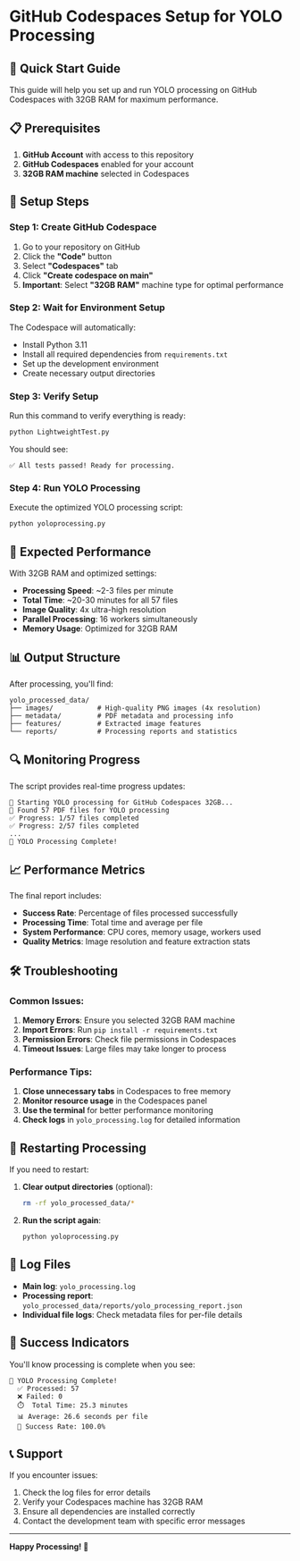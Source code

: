 # GitHub Codespaces Setup for YOLO Processing

## 🚀 Quick Start Guide

This guide will help you set up and run YOLO processing on GitHub Codespaces with 32GB RAM for maximum performance.

## 📋 Prerequisites

1. **GitHub Account** with access to this repository
2. **GitHub Codespaces** enabled for your account
3. **32GB RAM machine** selected in Codespaces

## 🔧 Setup Steps

### Step 1: Create GitHub Codespace

1. Go to your repository on GitHub
2. Click the **"Code"** button
3. Select **"Codespaces"** tab
4. Click **"Create codespace on main"**
5. **Important**: Select **"32GB RAM"** machine type for optimal performance

### Step 2: Wait for Environment Setup

The Codespace will automatically:
- Install Python 3.11
- Install all required dependencies from `requirements.txt`
- Set up the development environment
- Create necessary output directories

### Step 3: Verify Setup

Run this command to verify everything is ready:

```bash
python LightweightTest.py
```

You should see:
```
✅ All tests passed! Ready for processing.
```

### Step 4: Run YOLO Processing

Execute the optimized YOLO processing script:

```bash
python yoloprocessing.py
```

## 🎯 Expected Performance

With 32GB RAM and optimized settings:

- **Processing Speed**: ~2-3 files per minute
- **Total Time**: ~20-30 minutes for all 57 files
- **Image Quality**: 4x ultra-high resolution
- **Parallel Processing**: 16 workers simultaneously
- **Memory Usage**: Optimized for 32GB RAM

## 📊 Output Structure

After processing, you'll find:

```
yolo_processed_data/
├── images/           # High-quality PNG images (4x resolution)
├── metadata/         # PDF metadata and processing info
├── features/         # Extracted image features
└── reports/          # Processing reports and statistics
```

## 🔍 Monitoring Progress

The script provides real-time progress updates:

```
🚀 Starting YOLO processing for GitHub Codespaces 32GB...
📁 Found 57 PDF files for YOLO processing
✅ Progress: 1/57 files completed
✅ Progress: 2/57 files completed
...
🎉 YOLO Processing Complete!
```

## 📈 Performance Metrics

The final report includes:

- **Success Rate**: Percentage of files processed successfully
- **Processing Time**: Total time and average per file
- **System Performance**: CPU cores, memory usage, workers used
- **Quality Metrics**: Image resolution and feature extraction stats

## 🛠️ Troubleshooting

### Common Issues:

1. **Memory Errors**: Ensure you selected 32GB RAM machine
2. **Import Errors**: Run `pip install -r requirements.txt`
3. **Permission Errors**: Check file permissions in Codespaces
4. **Timeout Issues**: Large files may take longer to process

### Performance Tips:

1. **Close unnecessary tabs** in Codespaces to free memory
2. **Monitor resource usage** in the Codespaces panel
3. **Use the terminal** for better performance monitoring
4. **Check logs** in `yolo_processing.log` for detailed information

## 🔄 Restarting Processing

If you need to restart:

1. **Clear output directories** (optional):
   ```bash
   rm -rf yolo_processed_data/*
   ```

2. **Run the script again**:
   ```bash
   python yoloprocessing.py
   ```

## 📝 Log Files

- **Main log**: `yolo_processing.log`
- **Processing report**: `yolo_processed_data/reports/yolo_processing_report.json`
- **Individual file logs**: Check metadata files for per-file details

## 🎉 Success Indicators

You'll know processing is complete when you see:

```
🎉 YOLO Processing Complete!
  ✅ Processed: 57
  ❌ Failed: 0
  ⏱️  Total Time: 25.3 minutes
  📊 Average: 26.6 seconds per file
  🚀 Success Rate: 100.0%
```

## 📞 Support

If you encounter issues:

1. Check the log files for error details
2. Verify your Codespaces machine has 32GB RAM
3. Ensure all dependencies are installed correctly
4. Contact the development team with specific error messages

---

**Happy Processing! 🚀**
